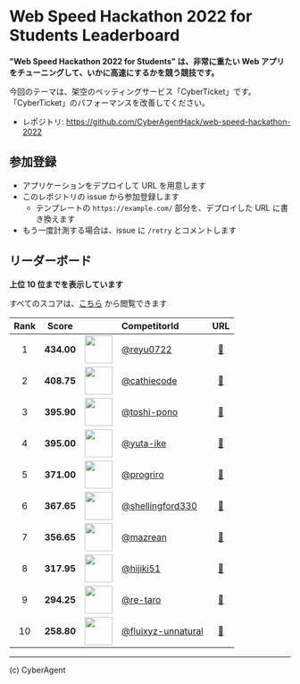 # Web Speed Hackathon 2022 for Students Leaderboard

**"Web Speed Hackathon 2022 for Students" は、非常に重たい Web アプリをチューニングして、いかに高速にするかを競う競技です。**

今回のテーマは、架空のベッティングサービス「CyberTicket」です。
「CyberTicket」のパフォーマンスを改善してください。

- レポジトリ: https://github.com/CyberAgentHack/web-speed-hackathon-2022

## 参加登録

- アプリケーションをデプロイして URL を用意します
- このレポジトリの issue から参加登録します
  - テンプレートの `https://example.com/` 部分を、デプロイした URL に書き換えます
- もう一度計測する場合は、issue に `/retry` とコメントします

## リーダーボード

**上位 10 位までを表示しています**

すべてのスコアは、[こちら](./score.csv) から閲覧できます

<!-- leaderboard:start -->

|Rank|Score||CompetitorId|URL|
|:--:|:--:|:--:|:--|:--:|
|1|**434.00**|<img alt="" width="50" height="50" src="https://github.com/reyu0722.png?size=100"/>|[@reyu0722](https://github.com/reyu0722)|[:link:](https://wsh2022.reyu.dev/)|
|2|**408.75**|<img alt="" width="50" height="50" src="https://github.com/cathiecode.png?size=100"/>|[@cathiecode](https://github.com/cathiecode)|[:link:](https://wsh-2022-cathiecode.tk/)|
|3|**395.90**|<img alt="" width="50" height="50" src="https://github.com/toshi-pono.png?size=100"/>|[@toshi-pono](https://github.com/toshi-pono)|[:link:](https://wsh-2022-spring.toshi00.dev/)|
|4|**395.00**|<img alt="" width="50" height="50" src="https://github.com/yuta-ike.png?size=100"/>|[@yuta-ike](https://github.com/yuta-ike)|[:link:](https://wsh2022.herokuapp.com/)|
|5|**371.00**|<img alt="" width="50" height="50" src="https://github.com/progriro.png?size=100"/>|[@progriro](https://github.com/progriro)|[:link:](https://wsh-2022.progriro.net/)|
|6|**367.65**|<img alt="" width="50" height="50" src="https://github.com/shellingford330.png?size=100"/>|[@shellingford330](https://github.com/shellingford330)|[:link:](https://cyber-ticket.herokuapp.com/)|
|7|**356.65**|<img alt="" width="50" height="50" src="https://github.com/mazrean.png?size=100"/>|[@mazrean](https://github.com/mazrean)|[:link:](https://wsh2022.mazrean.com/)|
|8|**317.95**|<img alt="" width="50" height="50" src="https://github.com/hijiki51.png?size=100"/>|[@hijiki51](https://github.com/hijiki51)|[:link:](https://web-speed-hackathon-2022.hijiki51.dev/)|
|9|**294.25**|<img alt="" width="50" height="50" src="https://github.com/re-taro.png?size=100"/>|[@re-taro](https://github.com/re-taro)|[:link:](https://web-speed-hackathon-re-taro.herokuapp.com/)|
|10|**258.80**|<img alt="" width="50" height="50" src="https://github.com/fluixyz-unnatural.png?size=100"/>|[@fluixyz-unnatural](https://github.com/fluixyz-unnatural)|[:link:](http://2022webspeedhackathon.flui.xyz/)|

<!-- leaderboard:end -->

---

(c) CyberAgent

